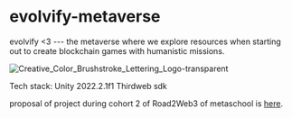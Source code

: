 # evolvify-metaverse
 evolvify &lt;3 --- the metaverse where we explore resources when starting out to create blockchain games with humanistic missions.

 ![Creative_Color_Brushstroke_Lettering_Logo-transparent](https://github.com/clionachee/evolvify-metaverse/assets/94758696/5e13347f-a4fa-4899-a69f-c42ecef47856)

Tech stack:
Unity 2022.2.1f1
Thirdweb sdk

proposal of project during cohort 2 of Road2Web3 of metaschool is [here](https://github.com/clionachee/Metaschool-Proposal-Evolvify).

